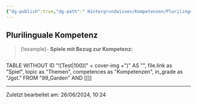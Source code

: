 ```yaml
---
{"dg-publish":true,"dg-path":" Hintergrundwissen/Kompetenzen/Plurilinguale Kompetenz.md","permalink":"/hintergrundwissen/kompetenzen/plurilinguale-kompetenz/","tags":["competence"],"noteIcon":"1"}
---
```


## Plurilinguale Kompetenz


>[!example]- **Spiele mit Bezug zur Kompetenz:**
>```dataview
TABLE WITHOUT ID "![Test|100](" + cover-img +")" AS "", file.link as "Spiel",  topic as "Themen", competences as "Kompetenzen", in_grade as "Jgst."
FROM "99_Garden" AND [[]]


---
Zuletzt bearbeitet am: 26/06/2024, 10:24